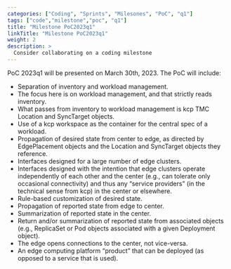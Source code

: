 ```yaml
---
categories: ["Coding", "Sprints", "Milesones", "PoC", "q1"]
tags: ["code","milestone","poc", "q1"] 
title: "Milestone PoC2023q1"
linkTitle: "Milestone PoC2023q1"
weight: 2
description: >
  Consider collaborating on a coding milestone
---
```


<!-- {{% pageinfo %}}
This is a placeholder page that shows you how to use this template site.
{{% /pageinfo %}} -->

PoC 2023q1 will be presented on March 30th, 2023.  The PoC will include:
- Separation of inventory and workload management.
- The focus here is on workload management, and that strictly reads inventory.
- What passes from inventory to workload management is kcp TMC Location and SyncTarget objects.
- Use of a kcp workspace as the container for the central spec of a workload.
- Propagation of desired state from center to edge, as directed by EdgePlacement objects and the Location and SyncTarget objects they reference.
- Interfaces designed for a large number of edge clusters.
- Interfaces designed with the intention that edge clusters operate independently of each other and the center (e.g., can tolerate only occasional connectivity) and thus any “service providers” (in the technical sense from kcp) in the center or elsewhere.
- Rule-based customization of desired state.
- Propagation of reported state from edge to center.
- Summarization of reported state in the center.
- Return and/or summarization of reported state from associated objects (e.g., ReplicaSet or Pod objects associated with a given Deployment object).
- The edge opens connections to the center, not vice-versa.
- An edge computing platform “product” that can be deployed (as opposed to a service that is used).

